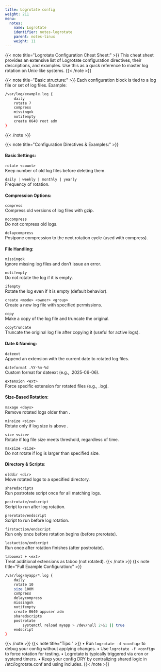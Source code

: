 ```yaml
---
title: Logrotate config
weight: 211
menu:
  notes:
    name: Logrotate
    identifier: notes-logrotate
    parent: notes-linux
    weight: 11
---
```


<div style="display: block; width: 100%; max-width: none;">
{{< note title="Logrotate Configuration Cheat Sheet:" >}}
This cheat sheet provides an extensive list of Logrotate configuration directives, their descriptions, and examples. 
Use this as a quick reference to master log rotation on Unix-like systems.
{{< /note >}}

{{< note title="Basic structure:" >}}
Each configuration block is tied to a log file or set of log files. Example:
```bash
/var/log/example.log {
    daily
    rotate 7
    compress
    missingok
    notifempty
    create 0640 root adm
}
```
{{< /note >}}

{{< note title="Configuration Directives & Examples:" >}}
#### Basic Settings:
`rotate <count>`  
Keep <count> number of old log files before deleting them.

`daily | weekly | monthly | yearly`  
Frequency of rotation.

#### Compression Options:

`compress`  
Compress old versions of log files with gzip.

`nocompress`  
Do not compress old logs.

`delaycompress`  
Postpone compression to the next rotation cycle (used with compress).

#### File Handling:

`missingok`  
Ignore missing log files and don’t issue an error.

`notifempty`  
Do not rotate the log if it is empty.

`ifempty`  
Rotate the log even if it is empty (default behavior).

`create <mode> <owner> <group>`  
Create a new log file with specified permissions.

`copy`  
Make a copy of the log file and truncate the original.

`copytruncate`  
Truncate the original log file after copying it (useful for active logs).

#### Date & Naming:

`dateext`  
Append an extension with the current date to rotated log files.

`dateformat .%Y-%m-%d`  
Custom format for dateext (e.g., .2025-06-06).

`extension <ext>`  
Force specific extension for rotated files (e.g., .log).

#### Size-Based Rotation:

`maxage <days>`  
Remove rotated logs older than <days>.

`minsize <size>`  
Rotate only if log size is above <size>.

`size <size>`  
Rotate if log file size meets threshold, regardless of time.

`maxsize <size>`  
Do not rotate if log is larger than specified size.

#### Directory & Scripts:

`olddir <dir>`  
Move rotated logs to a specified directory.

`sharedscripts`  
Run postrotate script once for all matching logs.

`postrotate/endscript`  
Script to run after log rotation.

`prerotate/endscript`  
Script to run before log rotation.

`firstaction/endscript`  
Run only once before rotation begins (before prerotate).

`lastaction/endscript`  
Run once after rotation finishes (after postrotate).

`tabooext + <ext>`  
Treat additional extensions as taboo (not rotated).
{{< /note >}}
{{< note title="Full Example Configuration:" >}}
```bash
/var/log/myapp/*.log {
    daily
    rotate 10
    size 100M
    compress
    delaycompress
    missingok
    notifempty
    create 0640 appuser adm
    sharedscripts
    postrotate
        systemctl reload myapp > /dev/null 2>&1 || true
    endscript
}
```
{{< /note >}}
{{< note title="Tips:" >}}
•	Run `logrotate -d <config>` to debug your config without applying changes.
•	Use `logrotate -f <config>` to force rotation for testing.
•	Logrotate is typically triggered via cron or systemd timers.
•	Keep your config DRY by centralizing shared logic in /etc/logrotate.conf and using includes.
{{< /note >}}
</div>